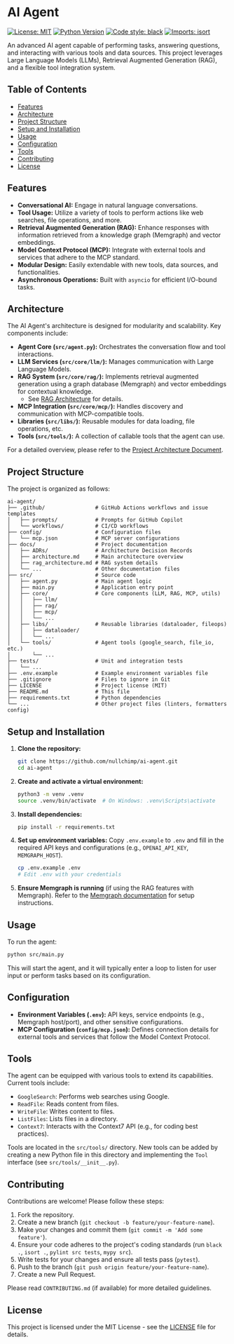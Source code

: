 # AI Agent

[![License: MIT](https://img.shields.io/badge/License-MIT-yellow.svg)](https://opensource.org/licenses/MIT)
[![Python Version](https://img.shields.io/badge/python-3.9%2B-blue.svg)](https://www.python.org/downloads/)
[![Code style: black](https://img.shields.io/badge/code%20style-black-000000.svg)](https://github.com/psf/black)
[![Imports: isort](https://img.shields.io/badge/%20imports-isort-%231674b1?style=flat&labelColor=ef8336)](https://pycqa.github.io/isort/)

An advanced AI agent capable of performing tasks, answering questions, and interacting with various tools and data sources. This project leverages Large Language Models (LLMs), Retrieval Augmented Generation (RAG), and a flexible tool integration system.

## Table of Contents

- [Features](#features)
- [Architecture](#architecture)
- [Project Structure](#project-structure)
- [Setup and Installation](#setup-and-installation)
- [Usage](#usage)
- [Configuration](#configuration)
- [Tools](#tools)
- [Contributing](#contributing)
- [License](#license)

## Features

*   **Conversational AI:** Engage in natural language conversations.
*   **Tool Usage:** Utilize a variety of tools to perform actions like web searches, file operations, and more.
*   **Retrieval Augmented Generation (RAG):** Enhance responses with information retrieved from a knowledge graph (Memgraph) and vector embeddings.
*   **Model Context Protocol (MCP):** Integrate with external tools and services that adhere to the MCP standard.
*   **Modular Design:** Easily extendable with new tools, data sources, and functionalities.
*   **Asynchronous Operations:** Built with `asyncio` for efficient I/O-bound tasks.

## Architecture

The AI Agent's architecture is designed for modularity and scalability. Key components include:

*   **Agent Core (`src/agent.py`):** Orchestrates the conversation flow and tool interactions.
*   **LLM Services (`src/core/llm/`):** Manages communication with Large Language Models.
*   **RAG System (`src/core/rag/`):** Implements retrieval augmented generation using a graph database (Memgraph) and vector embeddings for contextual knowledge.
    *   See [RAG Architecture](./docs/rag_architecture.md) for details.
*   **MCP Integration (`src/core/mcp/`):** Handles discovery and communication with MCP-compatible tools.
*   **Libraries (`src/libs/`):** Reusable modules for data loading, file operations, etc.
*   **Tools (`src/tools/`):** A collection of callable tools that the agent can use.

For a detailed overview, please refer to the [Project Architecture Document](./docs/architecture.md).

## Project Structure

The project is organized as follows:

```
ai-agent/
├── .github/                # GitHub Actions workflows and issue templates
│   ├── prompts/            # Prompts for GitHub Copilot
│   └── workflows/          # CI/CD workflows
├── config/                 # Configuration files
│   └── mcp.json            # MCP server configurations
├── docs/                   # Project documentation
│   ├── ADRs/               # Architecture Decision Records
│   ├── architecture.md     # Main architecture overview
│   ├── rag_architecture.md # RAG system details
│   └── ...                 # Other documentation files
├── src/                    # Source code
│   ├── agent.py            # Main agent logic
│   ├── main.py             # Application entry point
│   ├── core/               # Core components (LLM, RAG, MCP, utils)
│   │   ├── llm/
│   │   ├── rag/
│   │   ├── mcp/
│   │   └── ...
│   ├── libs/               # Reusable libraries (dataloader, fileops)
│   │   ├── dataloader/
│   │   └── ...
│   └── tools/              # Agent tools (google_search, file_io, etc.)
│       └── ...
├── tests/                  # Unit and integration tests
│   └── ... 
├── .env.example            # Example environment variables file
├── .gitignore              # Files to ignore in Git
├── LICENSE                 # Project license (MIT)
├── README.md               # This file
├── requirements.txt        # Python dependencies
└── ...                     # Other project files (linters, formatters config)
```

## Setup and Installation

1.  **Clone the repository:**
    ```bash
    git clone https://github.com/nullchimp/ai-agent.git
    cd ai-agent
    ```

2.  **Create and activate a virtual environment:**
    ```bash
    python3 -m venv .venv
    source .venv/bin/activate  # On Windows: .venv\Scripts\activate
    ```

3.  **Install dependencies:**
    ```bash
    pip install -r requirements.txt
    ```

4.  **Set up environment variables:**
    Copy `.env.example` to `.env` and fill in the required API keys and configurations (e.g., `OPENAI_API_KEY`, `MEMGRAPH_HOST`).
    ```bash
    cp .env.example .env
    # Edit .env with your credentials
    ```

5.  **Ensure Memgraph is running** (if using the RAG features with Memgraph).
    Refer to the [Memgraph documentation](https://memgraph.com/docs/getting-started) for setup instructions.

## Usage

To run the agent:

```bash
python src/main.py
```

This will start the agent, and it will typically enter a loop to listen for user input or perform tasks based on its configuration.

## Configuration

*   **Environment Variables (`.env`):** API keys, service endpoints (e.g., Memgraph host/port), and other sensitive configurations.
*   **MCP Configuration (`config/mcp.json`):** Defines connection details for external tools and services that follow the Model Context Protocol.

## Tools

The agent can be equipped with various tools to extend its capabilities. Current tools include:

*   `GoogleSearch`: Performs web searches using Google.
*   `ReadFile`: Reads content from files.
*   `WriteFile`: Writes content to files.
*   `ListFiles`: Lists files in a directory.
*   `Context7`: Interacts with the Context7 API (e.g., for coding best practices).

Tools are located in the `src/tools/` directory. New tools can be added by creating a new Python file in this directory and implementing the `Tool` interface (see `src/tools/__init__.py`).

## Contributing

Contributions are welcome! Please follow these steps:

1.  Fork the repository.
2.  Create a new branch (`git checkout -b feature/your-feature-name`).
3.  Make your changes and commit them (`git commit -m 'Add some feature'`).
4.  Ensure your code adheres to the project's coding standards (run `black .`, `isort .`, `pylint src tests`, `mypy src`).
5.  Write tests for your changes and ensure all tests pass (`pytest`).
6.  Push to the branch (`git push origin feature/your-feature-name`).
7.  Create a new Pull Request.

Please read `CONTRIBUTING.md` (if available) for more detailed guidelines.

## License

This project is licensed under the MIT License - see the [LICENSE](./LICENSE) file for details.
